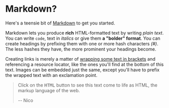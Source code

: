 # Markdown?

Here's a teensie bit of [Markdown][1] to get you started.

Markdown lets you produce **rich** HTML-formatted text by writing _plain text_. You can write `code`, text in _italics_ or give them **a "bolder" format**. You can create headings by prefixing them with one or more hash characters _(#)_. The less hashes they have, the more prominent your headings become.

Creating links is merely a matter of [wrapping some text in brackets][2] and referencing a resource locator, like the ones you'll find at the bottom of this text. Images can be embedded just the same, except you'll have to prefix the wrapped text with an exclamation point.

> Click on the <kbd>HTML</kbd> button to see this text come to life as HTML, the markup language of the web.
>
> -- Nico

[1]: http://daringfireball.net/projects/markdown/ "Original introduction to Markdown"
[2]: http://stompflow.com
